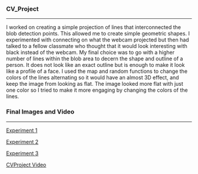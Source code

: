 ### CV_Project
***
I worked on creating a simple projection of lines that interconnected the blob detection points. This allowed me to create simple
geometric shapes. I experimented with connecting on what the webcam projected but then had talked to a fellow classmate
who thought that it would look interesting with black instead of the webcam. My final choice was to go with a higher number of lines
within the blob area to decern the shape and outline of a person. It does not look like an exact outline but is enough to make it
look like a profile of a face. I used the map and random functions to change the colors of the lines alternating so it would have 
an almost 3D effect, and keep the image from looking as flat. The image looked more flat with just one color so I tried to make it more 
engaging by changing the colors of the lines. 

### Final Images and Video
***

[Experiment 1](https://www.instagram.com/p/BgCxmullSqU/)

[Experiment 2](https://www.instagram.com/p/BgCxlRQlsGq/)

[Experiment 3](https://www.instagram.com/p/BgCxjebFD0z/)

[CVProject Video](https://www.youtube.com/watch?v=qFD1nd8_FAM)

